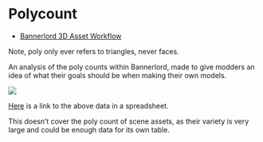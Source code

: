 # Polycount

* [Bannerlord 3D Asset Workflow](https://docs.google.com/document/d/1aHBsO3mzkT0JsbCt9aCOh6CWAFATXwKtSaVb__TYIoo/edit)

Note, poly only ever refers to triangles, never faces.

An analysis of the poly counts within Bannerlord, made to give modders an idea of what their goals should be when making their own models.

![](/pics/2409290915.png)

[Here](https://docs.google.com/spreadsheets/d/17dt6BqSe7txvyXufZt87zFErxM405IVXAOUsV83URMg/edit?gid=0#gid=0) is a link to the above data in a spreadsheet.

This doesn’t cover the poly count of scene assets, as their variety is very large and could be enough data for its own table.

